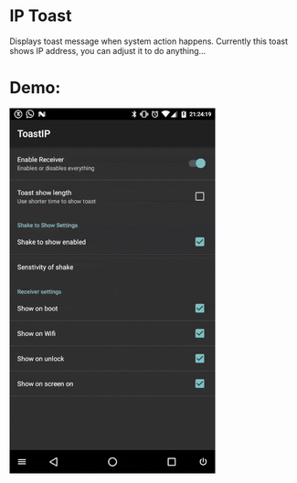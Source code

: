 
# IP Toast

Displays toast message when system action happens.
Currently this toast shows IP address, you can adjust it to do anything...

# Demo:

![demo](demo.gif)

<!-- ![demo](https://i.imgur.com/KeG2IKP.mp4) -->
